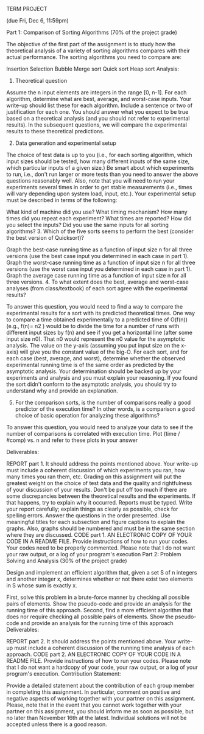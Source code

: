 TERM PROJECT

(due Fri, Dec 6, 11:59pm)

 

Part 1: Comparison of Sorting Algorithms (70% of the project grade)

The objective of the first part of the assignment is to study how the theoretical analysis of a variety of sorting algorithms compares with their actual performance. The sorting algorithms you need to compare are:

Insertion
Selection 
Bubble 
Merge sort
Quick sort
Heap sort
Analysis:

1. Theoretical question

Assume the n input elements are integers in the range [0, n-1]. For each algorithm, determine what are best, average, and worst-case inputs. Your write-up should list these for each algorithm. Include a sentence or two of justification for each one. You should answer what you expect to be true based on a theoretical analysis (and you should not refer to experimental results). In the subsequent questions, we will compare the experimental results to these theoretical predictions.

2. Data generation and experimental setup

The choice of test data is up to you (i.e., for each sorting algorithm, which input sizes should be tested, how many different inputs of the same size, which particular inputs of a given size.) Be smart about which experiments to run, i.e., don't run larger or more tests than you need to answer the above questions reasonably well. Also, note that you will need to run your experiments several times in order to get stable measurements (i.e., times will vary depending upon system load, input, etc.). Your experimental setup must be described in terms of the following:

What kind of machine did you use?
What timing mechanism?
How many times did you repeat each experiment?
What times are reported?
How did you select the inputs?
Did you use the same inputs for all sorting algorithms?
3. Which of the five sorts seems to perform the best (consider the best version of Quicksort)?

Graph the best-case running time as a function of input size n for all three versions (use the best case input you determined in each case in part 1).
Graph the worst-case running time as a function of input size n for all three versions (use the worst case input you determined in each case in part 1).
Graph the average case running time as a function of input size n for all three versions.
4. To what extent does the best, average and worst-case analyses (from class/textbook) of each sort agree with the experimental results?

To answer this question, you would need to find a way to compare the experimental results for a sort with its predicted theoretical times. One way to compare a time obtained experimentally to a predicted time of O(f(n)) (e.g., f(n)= n2 ) would be to divide the time for a number of runs with different input sizes by f(n) and see if you get a horizontal line (after some input size n0). That n0 would represent the n0 value for the asymptotic analysis. The value on the y-axis (assuming you put input size on the x-axis) will give you the constant value of the big-O. For each sort, and for each case (best, average, and worst), determine whether the observed experimental running time is of the same order as predicted by the asymptotic analysis. Your determination should be backed up by your experiments and analysis and you must explain your reasoning. If you found the sort didn't conform to the asymptotic analysis, you should try to understand why and provide an explanation.

5. For the comparison sorts, is the number of comparisons really a good predictor of the execution time? In other words, is a comparison a good choice of basic operation for analyzing these algorithms?

To answer this question, you would need to analyze your data to see if the number of
comparisons is correlated with execution time. Plot (time / #comp) vs. n and refer to these
plots in your answer

 

Deliverables:

REPORT part 1. It should address the points mentioned above. Your write-up must include a coherent discussion of which experiments you ran, how many times you ran them, etc. Grading on this assignment will put the greatest weight on the choice of test data and the quality and rightfulness of your discussion of your results. Don't be put off too much if there are some discrepancies between the theoretical results and the experiments. If that happens, try to explain why it occurred. Reports must be typed. Write your report carefully; explain things as clearly as possible, check for spelling errors. Answer the questions in the order presented. Use meaningful titles for each subsection and figure captions to explain the graphs. Also, graphs should be numbered and must be in the same section where they are discussed.
CODE part 1. AN ELECTRONIC COPY OF YOUR CODE IN A README FILE. Provide instructions of how to run your codes. Your codes need to be properly commented. Please note that I do not want your raw output, or a log of your program's execution
Part 2: Problem Solving and Analysis (30% of the project grade)

Design and implement an efficient algorithm that, given a set S of n integers and another integer x, determines whether or not there exist two elements in S whose sum is exactly x.

First, solve this problem in a brute-force manner by checking all possible pairs of elements. Show the pseudo-code and provide an analysis for the running time of this approach.
Second, find a more efficient algorithm that does nor require checking all possible pairs of elements. Show the pseudo-code and provide an analysis for the running time of this approach
Deliverables:

REPORT part 2. It should address the points mentioned above. Your write-up must include a coherent discussion of the running time analysis of each approach.
CODE part 2. AN ELECTRONIC COPY OF YOUR CODE IN A README FILE. Provide instructions of how to run your codes. Please note that I do not want a hardcopy of your code, your raw output, or a log of your program's execution.
Contribution Statement:

Provide a detailed statement about the contribution of each group member in completing this assignment. In particular, comment on positive and negative aspects of working together with your partner on this assignment. Please, note that in the event that you cannot work together with your partner on this assignment, you should inform me as soon as possible, but no later than November 16th at the latest. Individual solutions will not be accepted unless there is a good reason.
